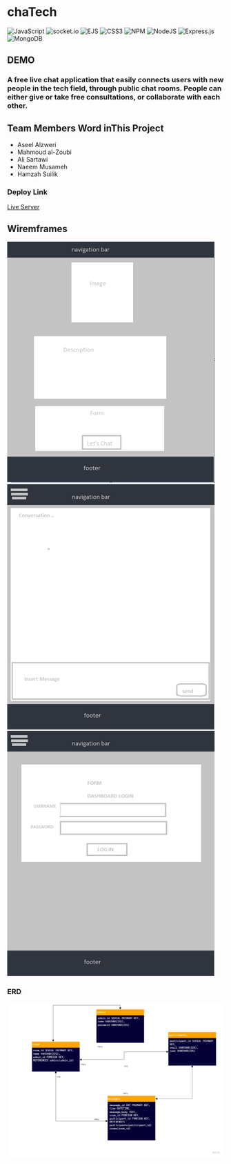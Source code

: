 # chaTech

![JavaScript](https://img.shields.io/badge/javascript-%23323330.svg?style=for-the-badge&logo=javascript&logoColor=%23F7DF1E)
![socket.io](https://img.shields.io/badge/socket.io-%23323330.svg?style=for-the-badge&logo=socket.io&logoColor=%23F7DF1E)
![EJS](https://img.shields.io/badge/EJS-%23323330.svg?style=for-the-badge&logo=EJS&logoColor=%23F7DF1E)
![CSS3](https://img.shields.io/badge/css3-%231572B6.svg?style=for-the-badge&logo=css3&logoColor=white)
![NPM](https://img.shields.io/badge/NPM-%23000000.svg?style=for-the-badge&logo=npm&logoColor=white)
![NodeJS](https://img.shields.io/badge/node.js-%2343853D.svg?style=for-the-badge&logo=node.js&logoColor=white)
![Express.js](https://img.shields.io/badge/express.js-%23404d59.svg?style=for-the-badge&logo=express&logoColor=%2361DAFB)
![MongoDB](https://img.shields.io/badge/MongoDB-%234ea94b.svg?style=for-the-badge&logo=mongodb&logoColor=white)

## DEMO

### A free live chat application that easily connects users with new people in the tech field, through public chat rooms. People can either give or take free consultations, or collaborate with each other.

## Team Members Word inThis Project

- Aseel Alzweri
- Mahmoud al-Zoubi
- Ali Sartawi
- Naeem Musameh
- Hamzah Suilik

### Deploy Link

[Live Server](chatech.herokuapp.com)

## Wiremframes

<img src="Images-Pre\Wire-Frame -1 - Home Page.PNG">
<img src="Images-Pre\Wire-Frame -2 - Chat Page.png">
<img src="Images-Pre\Wire-Frame -3 - Dashbaord - Login.png">

### ERD

<img src="Images-Pre\DATABASE DIAGRAM - ERD.jpg">